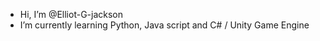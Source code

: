 - Hi, I’m @Elliot-G-jackson
- I’m currently learning Python, Java script and C# / Unity Game Engine 

